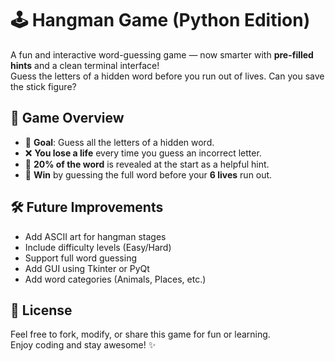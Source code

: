 # 🕹️ Hangman Game (Python Edition)

A fun and interactive word-guessing game — now smarter with **pre-filled hints** and a clean terminal interface!  
Guess the letters of a hidden word before you run out of lives. Can you save the stick figure?

## 🚀 Game Overview

- 🎯 **Goal**: Guess all the letters of a hidden word.
- ❌ **You lose a life** every time you guess an incorrect letter.
- 🧠 **20% of the word** is revealed at the start as a helpful hint.
- 🎉 **Win** by guessing the full word before your **6 lives** run out.

## 🛠️ Future Improvements

- Add ASCII art for hangman stages
- Include difficulty levels (Easy/Hard)
- Support full word guessing
- Add GUI using Tkinter or PyQt
- Add word categories (Animals, Places, etc.)

## 📜 License

Feel free to fork, modify, or share this game for fun or learning.  
Enjoy coding and stay awesome! ✨